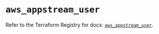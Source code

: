 # `aws_appstream_user`

Refer to the Terraform Registry for docs: [`aws_appstream_user`](https://registry.terraform.io/providers/hashicorp/aws/5.50.0/docs/resources/appstream_user).
